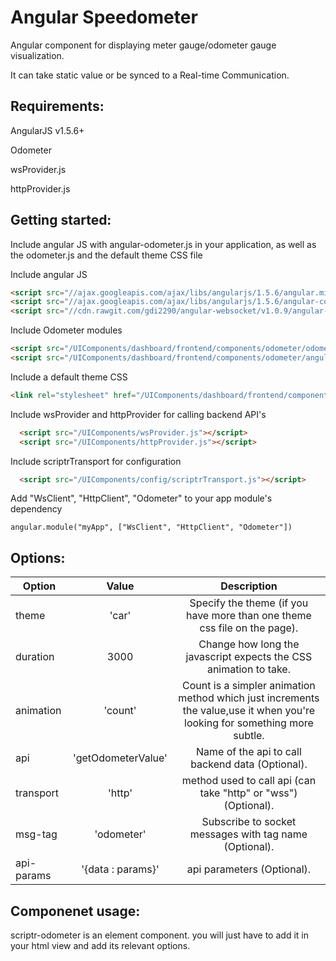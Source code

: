 # Angular Speedometer 
 
  Angular component for displaying meter gauge/odometer gauge visualization.
  
  It can take static value or be synced to a Real-time Communication. 

## Requirements:
  
  AngularJS v1.5.6+
  
  Odometer 
  
  wsProvider.js
  
  httpProvider.js
  
## Getting started:

  Include angular JS with angular-odometer.js in your application, as well as the odometer.js and the default theme CSS file

  Include angular JS
  
  ```html
  <script src="//ajax.googleapis.com/ajax/libs/angularjs/1.5.6/angular.min.js"></script>
  <script src="//ajax.googleapis.com/ajax/libs/angularjs/1.5.6/angular-cookies.js"></script>
  <script src="//cdn.rawgit.com/gdi2290/angular-websocket/v1.0.9/angular-websocket.min.js"></script>
  ```
  Include Odometer modules
   
  ```html
  <script src="/UIComponents/dashboard/frontend/components/odometer/odometer.min.js"></script>
  <script src="/UIComponents/dashboard/frontend/components/odometer/angular.odometer.min.js"></script>
  ```
  
  Include a default theme CSS
  ```html
  <link rel="stylesheet" href="/UIComponents/dashboard/frontend/components/odometer/odometer.car.css">
  ```
  
  Include wsProvider and httpProvider for calling backend API's
  
  ```html
    <script src="/UIComponents/wsProvider.js"></script>
    <script src="/UIComponents/httpProvider.js"></script>
  ```
  
  Include scriptrTransport for configuration
  
  ```html
    <script src="/UIComponents/config/scriptrTransport.js"></script>
  ```
  
  Add "WsClient", "HttpClient", "Odometer" to your app module's dependency
  
  ```
  angular.module("myApp", ["WsClient", "HttpClient", "Odometer"])
  ```
  
## Options:

| Option        | Value   | Description   |
| ------------- |:-------------:|:-------------:|
  theme     | 'car'	 |Specify the theme (if you have more than one theme css file on the page).
  duration     | 3000	 |Change how long the javascript expects the CSS animation to take.
  animation     | 'count'	 | Count is a simpler animation method which just increments the value,use it when you're looking for something more subtle.
  api       | 'getOdometerValue'    | 	Name of the api to call backend data (Optional).					 
  transport |  'http'     | 	method used to call api (can take "http" or "wss") (Optional).		 
  msg-tag   | 'odometer'      | 	Subscribe to socket messages with tag name (Optional).		     
  api-params  | '{data : params}'       | 	api parameters (Optional).  					
  
  
## Componenet usage:

scriptr-odometer is an element component. you will just have to add it in your html view and add its relevant options.


